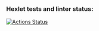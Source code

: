 ### Hexlet tests and linter status:
[![Actions Status](https://github.com/VladimirGlushchenko/frontend-project-44/workflows/hexlet-check/badge.svg)](https://github.com/VladimirGlushchenko/frontend-project-44/actions)